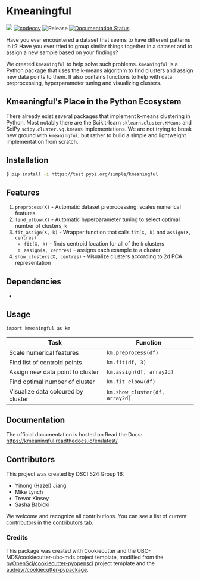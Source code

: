 # Kmeaningful 

![](https://github.com/UBC-MDS/kmeaningful/workflows/build/badge.svg) [![codecov](https://codecov.io/gh/UBC-MDS/kmeaningful/branch/main/graph/badge.svg)](https://codecov.io/gh/UBC-MDS/kmeaningful) ![Release](https://github.com/UBC-MDS/kmeaningful/workflows/Release/badge.svg) [![Documentation Status](https://readthedocs.org/projects/kmeaningful/badge/?version=latest)](https://kmeaningful.readthedocs.io/en/latest/?badge=latest)

Have you ever encountered a dataset that seems to have different patterns in it? Have you ever tried to group similar things together in a dataset and to assign a new sample based on your findings? 

We created `kmeaningful` to help solve such problems. `kmeaningful` is a Python package that uses the k-means algorithm to find clusters and assign new data points to them. It also contains functions to help with data preprocessing, hyperparameter tuning and visualizing clusters.

## Kmeaningful's Place in the Python Ecosystem

There already exist several packages that implement k-means clustering in Python. Most notably there are the Scikit-learn `sklearn.cluster.KMeans` and SciPy `scipy.cluster.vq.kmeans` implementations. We are not trying to break new ground with `kmeaningful`, but rather to build a simple and lightweight implementation from scratch.

## Installation

```bash
$ pip install -i https://test.pypi.org/simple/kmeaningful
```

## Features

1. `preprocess(X)` - Automatic dataset preprocessing: scales numerical features
2. `find_elbow(X)` - Automatic hyperparameter tuning to select optimal number of clusters, `k`
3. `fit_assign(X, k)` - Wrapper function that calls `fit(X, k)` and `assign(X, centres)`
    - `fit(X, k)` - finds centroid location for all of the `k` clusters
    - `assign(X, centres)` - assigns each example to a cluster
4. `show_clusters(X, centres)` - Visualize clusters according to 2d PCA representation

## Dependencies

- 

## Usage

`import kmeaningful as km`

| Task | Function  |
|------------|-----|
| Scale numerical features| `km.preprocess(df)`|
| Find list of centroid points| `km.fit(df, 3)`|
| Assign new data point to cluster| `km.assign(df, array2d)`|
| Find optimal number of cluster| `km.fit_elbow(df)`|
| Visualize data coloured by cluster| `km.show_cluster(df, array2d)`|

## Documentation

The official documentation is hosted on Read the Docs: https://kmeaningful.readthedocs.io/en/latest/

## Contributors
This project was created by DSCI 524 Group 16: 
- Yihong (Hazel) Jiang
- Mike Lynch
- Trevor Kinsey
- Sasha Babicki

We welcome and recognize all contributions. You can see a list of current contributors in the [contributors tab](https://github.com/UBC-MDS/kmeaningful/graphs/contributors).

### Credits

This package was created with Cookiecutter and the UBC-MDS/cookiecutter-ubc-mds project template, modified from the [pyOpenSci/cookiecutter-pyopensci](https://github.com/pyOpenSci/cookiecutter-pyopensci) project template and the [audreyr/cookiecutter-pypackage](https://github.com/audreyr/cookiecutter-pypackage).
